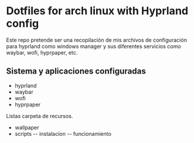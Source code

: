 # Dotfiles for arch linux with Hyprland config

Este repo pretende ser una recopilación de mis archivos de configuración para hyprland como windows manager y sus diferentes servicios como waybar, wofi, hyprpaper, etc.

## Sistema y aplicaciones configuradas

- hyprland
- waybar
- wofi
- hyprpaper

Listas carpeta de recursos.

- wallpaper
- scripts
  -- instalacion
  -- funcionamiento
